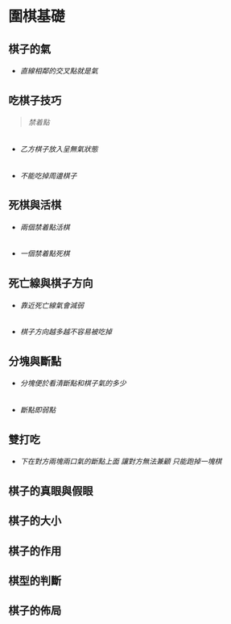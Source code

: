# 圍棋基礎

## 棋子的氣

-   ######  直線相鄰的交叉點就是氣 

## 吃棋子技巧

>   ###### 禁着點  

-  ######  乙方棋子放入呈無氣狀態  

-  ######  不能吃掉周邊棋子 

## 死棋與活棋 

-  ######  兩個禁着點活棋 

-  ######  一個禁着點死棋

## 死亡線與棋子方向

-  ######  靠近死亡線氣會減弱

-  ######  棋子方向越多越不容易被吃掉

## 分塊與斷點

-  ###### 分塊便於看清斷點和棋子氣的多少

-  ######  斷點即弱點

## 雙打吃

-  ###### 下在對方兩塊兩口氣的斷點上面 讓對方無法兼顧 只能跑掉一塊棋

## 棋子的真眼與假眼

## 棋子的大小

## 棋子的作用

## 棋型的判斷

## 棋子的佈局




